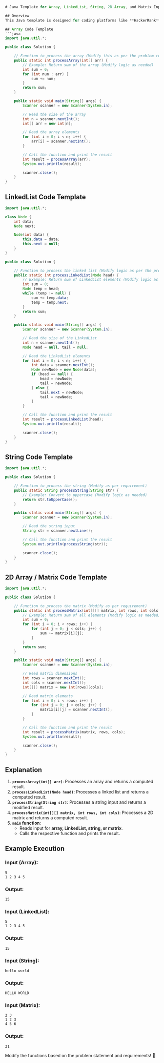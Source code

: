 ```java
# Java Template for Array, LinkedList, String, 2D Array, and Matrix Input on Platforms like HackerRank

## Overview
This Java template is designed for coding platforms like **HackerRank**, where input is provided via `Scanner`, and the function implementation is required.

## Array Code Template
```java
import java.util.*;

public class Solution {

    // Function to process the array (Modify this as per the problem requirement)
    public static int processArray(int[] arr) {
        // Example: Return sum of the array (Modify logic as needed)
        int sum = 0;
        for (int num : arr) {
            sum += num;
        }
        return sum;
    }

    public static void main(String[] args) {
        Scanner scanner = new Scanner(System.in);

        // Read the size of the array
        int n = scanner.nextInt();
        int[] arr = new int[n];

        // Read the array elements
        for (int i = 0; i < n; i++) {
            arr[i] = scanner.nextInt();
        }

        // Call the function and print the result
        int result = processArray(arr);
        System.out.println(result);

        scanner.close();
    }
}
```

## LinkedList Code Template
```java
import java.util.*;

class Node {
    int data;
    Node next;

    Node(int data) {
        this.data = data;
        this.next = null;
    }
}

public class Solution {

    // Function to process the linked list (Modify logic as per the problem requirement)
    public static int processLinkedList(Node head) {
        // Example: Return sum of LinkedList elements (Modify logic as needed)
        int sum = 0;
        Node temp = head;
        while (temp != null) {
            sum += temp.data;
            temp = temp.next;
        }
        return sum;
    }

    public static void main(String[] args) {
        Scanner scanner = new Scanner(System.in);

        // Read the size of the LinkedList
        int n = scanner.nextInt();
        Node head = null, tail = null;

        // Read the LinkedList elements
        for (int i = 0; i < n; i++) {
            int data = scanner.nextInt();
            Node newNode = new Node(data);
            if (head == null) {
                head = newNode;
                tail = newNode;
            } else {
                tail.next = newNode;
                tail = newNode;
            }
        }

        // Call the function and print the result
        int result = processLinkedList(head);
        System.out.println(result);

        scanner.close();
    }
}
```

## String Code Template
```java
import java.util.*;

public class Solution {

    // Function to process the string (Modify as per requirement)
    public static String processString(String str) {
        // Example: Convert to uppercase (Modify logic as needed)
        return str.toUpperCase();
    }

    public static void main(String[] args) {
        Scanner scanner = new Scanner(System.in);

        // Read the string input
        String str = scanner.nextLine();

        // Call the function and print the result
        System.out.println(processString(str));

        scanner.close();
    }
}
```

## 2D Array / Matrix Code Template
```java
import java.util.*;

public class Solution {

    // Function to process the matrix (Modify as per requirement)
    public static int processMatrix(int[][] matrix, int rows, int cols) {
        // Example: Return sum of all elements (Modify logic as needed)
        int sum = 0;
        for (int i = 0; i < rows; i++) {
            for (int j = 0; j < cols; j++) {
                sum += matrix[i][j];
            }
        }
        return sum;
    }

    public static void main(String[] args) {
        Scanner scanner = new Scanner(System.in);

        // Read matrix dimensions
        int rows = scanner.nextInt();
        int cols = scanner.nextInt();
        int[][] matrix = new int[rows][cols];

        // Read matrix elements
        for (int i = 0; i < rows; i++) {
            for (int j = 0; j < cols; j++) {
                matrix[i][j] = scanner.nextInt();
            }
        }

        // Call the function and print the result
        int result = processMatrix(matrix, rows, cols);
        System.out.println(result);

        scanner.close();
    }
}
```

## Explanation
1. **`processArray(int[] arr)`**: Processes an array and returns a computed result.
2. **`processLinkedList(Node head)`**: Processes a linked list and returns a computed result.
3. **`processString(String str)`**: Processes a string input and returns a modified result.
4. **`processMatrix(int[][] matrix, int rows, int cols)`**: Processes a 2D matrix and returns a computed result.
5. **`main` function**:
   - Reads input for **array, LinkedList, string, or matrix**.
   - Calls the respective function and prints the result.

## Example Execution
### **Input (Array):**
```
5
1 2 3 4 5
```
### **Output:**
```
15
```

### **Input (LinkedList):**
```
5
1 2 3 4 5
```
### **Output:**
```
15
```

### **Input (String):**
```
hello world
```
### **Output:**
```
HELLO WORLD
```

### **Input (Matrix):**
```
2 3
1 2 3
4 5 6
```
### **Output:**
```
21
```

Modify the functions based on the problem statement and requirements! 🚀

